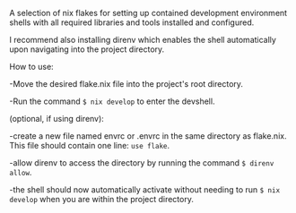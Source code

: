 A selection of nix flakes for setting up contained development environment shells with all required libraries and tools installed and configured.

I recommend also installing direnv which enables the shell automatically upon navigating into the project directory.

How to use:

-Move the desired flake.nix file into the project's root directory.

-Run the command ``$ nix develop`` to enter the devshell.

(optional, if using direnv):

-create a new file named envrc or .envrc in the same directory as flake.nix. This file should contain one line: ``use flake``.

-allow direnv to access the directory by running the command ``$ direnv allow``.

-the shell should now automatically activate without needing to run ``$ nix develop`` when you are within the project directory.

